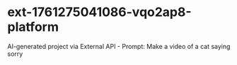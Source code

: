 # ext-1761275041086-vqo2ap8-platform
AI-generated project via External API - Prompt: Make a video of a cat saying sorry
